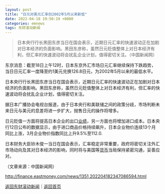 ```yaml
---
layout: post
title: "日元对美元汇率创2002年5月以来新低"
date: 2022-04-18 19:50:19 +0800
categories: emnews
tags: 东财滚动新闻
---
```

> 日本央行行长黑田东彦当日在国会表示，近期日元汇率的快速波动正在加剧对日本经济的负面影响。黑田东彦称，虽然日元贬值整体上对日本经济有利，但汇率的快速波动将会扰乱企业计划，值得密切关注。（中国新闻网）

<p>东京消息：截至18日上午12时，日本东京外汇市场日元汇率继续保持下跌趋势，当日日元汇率一度降至约1美元兑换126.8日元，为2002年5月以来的最低水平。</p><p>日本央行行长黑田东彦当日在国会表示，近期日元汇率的快速波动正在加剧对日本经济的负面影响。黑田东彦称，虽然日元贬值整体上对日本经济有利，但汇率的快速波动将会扰乱企业计划，值得密切关注。</p><p>据日本广播协会电视台报道，由于日本央行和美联储之间的政策分歧，市场判断未来日元与美元的息差将进一步扩大，抛售日元的操作将增多。</p><p>日元贬值一方面将提高日本企业的出口<span id="Info.3321"><a href="http://data.eastmoney.com/bbsj/" class="infokey">业绩</a></span>，另一方面也将增加进口成本。日本央行12日公布的数据显示，由于进口商品价格持续飙升，日本企业物价连续13个月同比上涨，3月企业物价指数同比上升9.5%至112.0.</p><p>日本财务大臣铃木俊一当日在国会表示，汇率稳定非常重要，政府将密切关注外汇市场动向及其对日本经济的影响，同时将与美国等<span id="Info.3326"><a href="http://data.eastmoney.com/cjsj/hbgyl.html" class="infokey">货币</a></span>当局保持紧密沟通，妥善应对。</p><p class="em_media">（文章来源：中国新闻网）</p>

<http://finance.eastmoney.com/news/1351,202204182347086594.html>

[返回东财滚动新闻](//finews.withounder.com/emnews/)｜[返回首页](//finews.withounder.com/)